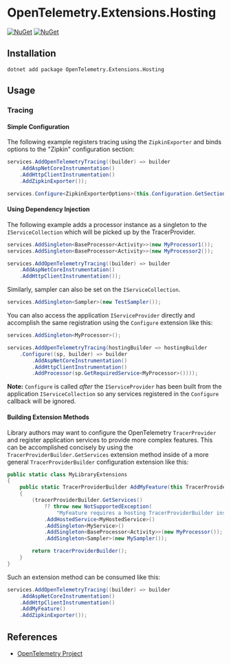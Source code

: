 # OpenTelemetry.Extensions.Hosting

[![NuGet](https://img.shields.io/nuget/v/OpenTelemetry.Extensions.Hosting.svg)](https://www.nuget.org/packages/OpenTelemetry.Extensions.Hosting)
[![NuGet](https://img.shields.io/nuget/dt/OpenTelemetry.Extensions.Hosting.svg)](https://www.nuget.org/packages/OpenTelemetry.Extensions.Hosting)

## Installation

```shell
dotnet add package OpenTelemetry.Extensions.Hosting
```

## Usage

### Tracing

#### Simple Configuration

The following example registers tracing using the `ZipkinExporter` and binds
options to the "Zipkin" configuration section:

```csharp
services.AddOpenTelemetryTracing((builder) => builder
    .AddAspNetCoreInstrumentation()
    .AddHttpClientInstrumentation()
    .AddZipkinExporter());

services.Configure<ZipkinExporterOptions>(this.Configuration.GetSection("Zipkin"));
```

#### Using Dependency Injection

The following example adds a processor instance
as a singleton to the `IServiceCollection` which will
be picked up by the TracerProvider.

```csharp
services.AddSingleton<BaseProcessor<Activity>>(new MyProcessor1());
services.AddSingleton<BaseProcessor<Activity>>(new MyProcessor2());

services.AddOpenTelemetryTracing((builder) => builder
    .AddAspNetCoreInstrumentation()
    .AddHttpClientInstrumentation());
```

Similarly, sampler can also be set on the `IServiceCollection`.

```csharp
services.AddSingleton<Sampler>(new TestSampler());
```

You can also access the application `IServiceProvider` directly and accomplish
the same registration using the `Configure` extension like this:

```csharp
services.AddSingleton<MyProcessor>();

services.AddOpenTelemetryTracing(hostingBuilder => hostingBuilder
    .Configure((sp, builder) => builder
        .AddAspNetCoreInstrumentation()
        .AddHttpClientInstrumentation()
        .AddProcessor(sp.GetRequiredService<MyProcessor>())));
```

**Note:** `Configure` is called _after_ the `IServiceProvider` has been built
from the application `IServiceCollection` so any services registered in the
`Configure` callback will be ignored.

#### Building Extension Methods

Library authors may want to configure the OpenTelemetry `TracerProvider` and
register application services to provide more complex features. This can be
accomplished concisely by using the `TracerProviderBuilder.GetServices`
extension method inside of a more general `TracerProviderBuilder` configuration
extension like this:

```csharp
public static class MyLibraryExtensions
{
    public static TracerProviderBuilder AddMyFeature(this TracerProviderBuilder tracerProviderBuilder)
    {
        (tracerProviderBuilder.GetServices()
            ?? throw new NotSupportedException(
                "MyFeature requires a hosting TracerProviderBuilder instance."))
            .AddHostedService<MyHostedService>()
            .AddSingleton<MyService>()
            .AddSingleton<BaseProcessor<Activity>>(new MyProcessor());
            .AddSingleton<Sampler>(new MySampler());

        return tracerProviderBuilder();
    }
}
```

Such an extension method can be consumed like this:

```csharp
services.AddOpenTelemetryTracing((builder) => builder
    .AddAspNetCoreInstrumentation()
    .AddHttpClientInstrumentation()
    .AddMyFeature()
    .AddZipkinExporter());
```

## References

* [OpenTelemetry Project](https://opentelemetry.io/)
